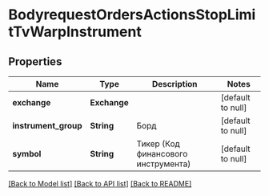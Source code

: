 # BodyrequestOrdersActionsStopLimitTvWarpInstrument

## Properties
Name | Type | Description | Notes
------------ | ------------- | ------------- | -------------
**exchange** | **Exchange** |  | [default to null]
**instrument_group** | **String** | Борд | [default to null]
**symbol** | **String** | Тикер (Код финансового инструмента) | [default to null]

[[Back to Model list]](../README.md#documentation-for-models) [[Back to API list]](../README.md#documentation-for-api-endpoints) [[Back to README]](../README.md)

